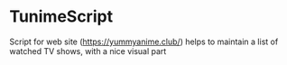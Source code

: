 # TunimeScript
Script for web site (https://yummyanime.club/) helps to maintain a list of watched TV shows, with a nice visual part
